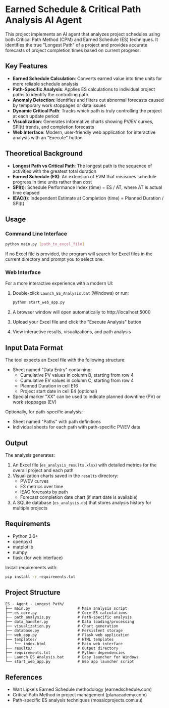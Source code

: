 # Earned Schedule & Critical Path Analysis AI Agent

This project implements an AI agent that analyzes project schedules using both Critical Path Method (CPM) and Earned Schedule (ES) techniques. It identifies the true "Longest Path" of a project and provides accurate forecasts of project completion times based on current progress.

## Key Features

- **Earned Schedule Calculation**: Converts earned value into time units for more reliable schedule analysis
- **Path-Specific Analysis**: Applies ES calculations to individual project paths to identify the controlling path
- **Anomaly Detection**: Identifies and filters out abnormal forecasts caused by temporary work stoppages or data issues
- **Dynamic Critical Path**: Tracks which path is truly controlling the project at each update period
- **Visualization**: Generates informative charts showing PV/EV curves, SPI(t) trends, and completion forecasts
- **Web Interface**: Modern, user-friendly web application for interactive analysis with an "Execute" button

## Theoretical Background

- **Longest Path vs Critical Path**: The longest path is the sequence of activities with the greatest total duration
- **Earned Schedule (ES)**: An extension of EVM that measures schedule progress in time units rather than cost
- **SPI(t)**: Schedule Performance Index (time) = ES / AT, where AT is actual time elapsed
- **IEAC(t)**: Independent Estimate at Completion (time) = Planned Duration / SPI(t)

## Usage

### Command Line Interface
```bash
python main.py [path_to_excel_file]
```

If no Excel file is provided, the program will search for Excel files in the current directory and prompt you to select one.

### Web Interface

For a more interactive experience with a modern UI:

1. Double-click `Launch_ES_Analysis.bat` (Windows) or run:
   ```bash
   python start_web_app.py
   ```

2. A browser window will open automatically to http://localhost:5000
3. Upload your Excel file and click the "Execute Analysis" button
4. View interactive results, visualizations, and path analysis

## Input Data Format

The tool expects an Excel file with the following structure:

- Sheet named "Data Entry" containing:
  - Cumulative PV values in column B, starting from row 4
  - Cumulative EV values in column C, starting from row 4
  - Planned Duration in cell E16
  - Project start date in cell E4 (optional)
- Special marker "XX" can be used to indicate planned downtime (PV) or work stoppages (EV)

Optionally, for path-specific analysis:
- Sheet named "Paths" with path definitions
- Individual sheets for each path with path-specific PV/EV data

## Output

The analysis generates:

1. An Excel file (`es_analysis_results.xlsx`) with detailed metrics for the overall project and each path
2. Visualization charts saved in the `results` directory:
   - PV/EV curves
   - ES metrics over time
   - IEAC forecasts by path
   - Forecast completion date chart (if start date is available)
3. A SQLite database (`es_analysis.db`) that stores analysis history for multiple projects

## Requirements

- Python 3.6+
- openpyxl
- matplotlib
- numpy
- flask (for web interface)

Install requirements with:
```bash
pip install -r requirements.txt
```

## Project Structure

```
ES - Agent - Longest Path/
├── main.py                     # Main analysis script
├── es_core.py                  # Core ES calculations
├── path_analysis.py            # Path-specific analysis
├── data_handler.py             # Data loading/processing
├── visualization.py            # Chart generation
├── database.py                 # Persistent storage
├── web_app.py                  # Flask web application
├── templates/                  # HTML templates
│   └── index.html              # Main web interface
├── results/                    # Output directory
├── requirements.txt            # Python dependencies
├── Launch_ES_Analysis.bat      # Easy launcher for Windows
└── start_web_app.py            # Web app launcher script
```

## References

- Walt Lipke's Earned Schedule methodology (earnedschedule.com)
- Critical Path Method in project management (planacademy.com)
- Path-specific ES analysis techniques (mosaicprojects.com.au)
